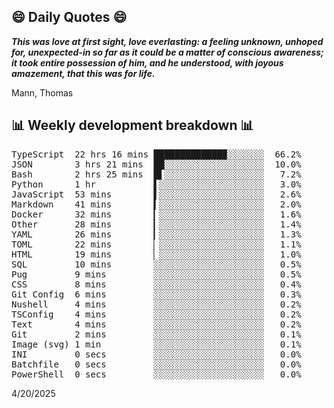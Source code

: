 ## 😄 Daily Quotes 😄

_**This was love at first sight, love everlasting: a feeling unknown, unhoped for, unexpected-in so far as it could be a matter of conscious awareness; it took entire possession of him, and he understood, with joyous amazement, that this was for life.**_

Mann, Thomas



## 📊 Weekly development breakdown 📊

<pre>TypeScript  22 hrs 16 mins █████████████▉░░░░░░░  66.2%
JSON        3 hrs 21 mins  ██░░░░░░░░░░░░░░░░░░░  10.0%
Bash        2 hrs 25 mins  █▌░░░░░░░░░░░░░░░░░░░   7.2%
Python      1 hr           ▌░░░░░░░░░░░░░░░░░░░░   3.0%
JavaScript  53 mins        ▌░░░░░░░░░░░░░░░░░░░░   2.6%
Markdown    41 mins        ▍░░░░░░░░░░░░░░░░░░░░   2.0%
Docker      32 mins        ▎░░░░░░░░░░░░░░░░░░░░   1.6%
Other       28 mins        ▎░░░░░░░░░░░░░░░░░░░░   1.4%
YAML        26 mins        ▎░░░░░░░░░░░░░░░░░░░░   1.3%
TOML        22 mins        ▏░░░░░░░░░░░░░░░░░░░░   1.1%
HTML        19 mins        ▏░░░░░░░░░░░░░░░░░░░░   1.0%
SQL         10 mins        ░░░░░░░░░░░░░░░░░░░░░   0.5%
Pug         9 mins         ░░░░░░░░░░░░░░░░░░░░░   0.5%
CSS         8 mins         ░░░░░░░░░░░░░░░░░░░░░   0.4%
Git Config  6 mins         ░░░░░░░░░░░░░░░░░░░░░   0.3%
Nushell     4 mins         ░░░░░░░░░░░░░░░░░░░░░   0.2%
TSConfig    4 mins         ░░░░░░░░░░░░░░░░░░░░░   0.2%
Text        4 mins         ░░░░░░░░░░░░░░░░░░░░░   0.2%
Git         2 mins         ░░░░░░░░░░░░░░░░░░░░░   0.1%
Image (svg) 1 min          ░░░░░░░░░░░░░░░░░░░░░   0.1%
INI         0 secs         ░░░░░░░░░░░░░░░░░░░░░   0.0%
Batchfile   0 secs         ░░░░░░░░░░░░░░░░░░░░░   0.0%
PowerShell  0 secs         ░░░░░░░░░░░░░░░░░░░░░   0.0%</pre>

4/20/2025